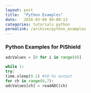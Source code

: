 ```yaml
---
layout: post
title:  "Python Examples"
date:   2016-03-09 09:00:13
categories: tutorials python
permalink: /archive/python_examples
---
```


### Python Examples for PiShield
``` python
adcValues = [0 for i in range(8)]

while 1:
try:
time.sleep(0.1) #10 hz output
for ch in range(0,7):
adcValues[ch] = readADC(ch)
```

